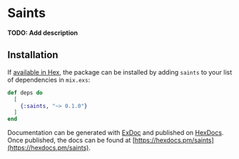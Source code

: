 # Saints

**TODO: Add description**

## Installation

If [available in Hex](https://hex.pm/docs/publish), the package can be installed
by adding `saints` to your list of dependencies in `mix.exs`:

```elixir
def deps do
  [
    {:saints, "~> 0.1.0"}
  ]
end
```

Documentation can be generated with [ExDoc](https://github.com/elixir-lang/ex_doc)
and published on [HexDocs](https://hexdocs.pm). Once published, the docs can
be found at [https://hexdocs.pm/saints](https://hexdocs.pm/saints).

